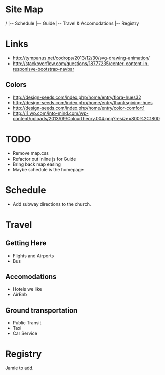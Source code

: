 # Site Map

/
|-- Schedule
|-- Guide
|-- Travel & Accomodations
|-- Registry

# Links

- http://tympanus.net/codrops/2013/12/30/svg-drawing-animation/
- http://stackoverflow.com/questions/18777235/center-content-in-responisve-bootstrap-navbar

## Colors

- http://design-seeds.com/index.php/home/entry/flora-hues32
- http://design-seeds.com/index.php/home/entry/thanksgiving-hues
- http://design-seeds.com/index.php/home/entry/color-comfort1
- http://i1.wp.com/into-mind.com/wp-content/uploads/2013/09/Colourtheory.004.png?resize=800%2C1800

# TODO

- Remove map.css
- Refactor out inline js for Guide
- Bring back map easing
- Maybe schedule is the homepage

# Schedule

- Add subway directions to the church.

# Travel

## Getting Here

- Flights and Airports
- Bus

## Accomodations

- Hotels we like
- AirBnb

## Ground transportation

- Public Transit
- Taxi
- Car Service

# Registry

Jamie to add.
